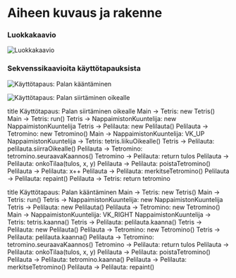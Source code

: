 # Aiheen kuvaus ja rakenne

### Luokkakaavio

![Luokkakaavio](https://yuml.me/bf80dc51)


### Sekvenssikaavioita käyttötapauksista

![Käyttötapaus: Palan kääntäminen](https://www.websequencediagrams.com/cgi-bin/cdraw?lz=dGl0bGUgS8OkeXR0w7Z0YXBhdXM6IFBhbGFuIGvDpMOkbnTDpG1pbmVuCk1haW4gLT4gVGV0cmlzOiBuZXcABQcoKQAMEXJ1bigpCgAlBiAtPiBOYXBwYWltaXN0b25LdXVudGVsaWphAD8GAAYWADILUGVsaWxhdXQAKQcABgkoKQoAEgkAgRIIb21pbm8AgRMKAAoFAIEVCwBwGFZLX1JJR0hUCgCBExYAgWwMdACBewUua2Fhbm5hAIFYDQCBHQtwAIErCAAeCgCBExh0AIEuCC5zZXVyYWF2YUthYW5ub3MAgjoHAIFNBQCBeA9yZXR1cm4gdHVsb3MAgXYOAIIhC29ua29UaWxhYSgAIwUsIHgsIHkAgiQPAIEnDG9pc3RhAIIpDABBGACBKAoAgUcWAIMlC21lcmtpdHNlADMkcmVwYWludCgp&s=napkin)

![Käyttötapaus: Palan siirtäminen oikealle](https://www.websequencediagrams.com/cgi-bin/cdraw?lz=dGl0bGUgS8OkeXR0w7Z0YXBhdXM6IFBhbGFuIHNpaXJ0w6RtaW5lbiBvaWtlYWxsZQpNYWluIC0-IFRldHJpczogbmV3AAUHKCkADBFydW4oKQoAJQYgLT4gTmFwcGFpbWlzdG9uS3V1bnRlbGlqYQA_BgAGFgAyC1BlbGlsYXV0ACkHAAYJKCkKABIJAIESCG9taW5vAIETCgAKBQCBFQsAcBhWS19VUAoAgRAWAIFpDHQAgXgFLmxpaWt1TwCCEwcAgVwNAIEhC3AAgS8ILnNpaXJyYQAlCwCBHxh0AIE6CC5zZXVyYWF2YUthYW5ub3MAgkYHAIFZBQCCBA9yZXR1cm4gdHVsb3MAggIOAIItC29ua29UaWxhYSgAIwUsIHgsIHkAgjAPAIEvDG9pc3RhAII1DABBGHgrKwBcGW1lcmtpdHNlACQkcmVwYWludACDPxQAhEsFAIFeBwCDWgg&s=napkin)

title Käyttötapaus: Palan siirtäminen oikealle
Main -> Tetris: new Tetris()
Main -> Tetris: run()
Tetris -> NappaimistonKuuntelija: new NappaimistonKuuntelija
Tetris -> Pelilauta: new Pelilauta()
Pelilauta -> Tetromino: new Tetromino()
Main -> NappaimistonKuuntelija: VK_UP
NappaimistonKuuntelija -> Tetris: tetris.liikuOikealle()
Tetris -> Pelilauta: pelilauta.siirraOikealle()
Pelilauta -> Tetromino: tetromino.seuraavaKaannos()
Tetromino -> Pelilauta: return tulos
Pelilauta -> Pelilauta: onkoTilaa(tulos, x, y)
Pelilauta -> Pelilauta: poistaTetromino()
Pelilauta -> Pelilauta: x++
Pelilauta -> Pelilauta: merkitseTetromino()
Pelilauta -> Pelilauta: repaint()
Pelilauta -> Tetris: return tetromino

title Käyttötapaus: Palan kääntäminen
Main -> Tetris: new Tetris()
Main -> Tetris: run()
Tetris -> NappaimistonKuuntelija: new NappaimistonKuuntelija
Tetris -> Pelilauta: new Pelilauta()
Pelilauta -> Tetromino: new Tetromino()
Main -> NappaimistonKuuntelija: VK_RIGHT
NappaimistonKuuntelija -> Tetris: tetris.kaanna()
Tetris -> Pelilauta: pelilauta.kaanna()
Tetris -> Pelilauta: new Pelilauta()
Pelilauta -> Tetromino: new Tetromino()
Tetris -> Pelilauta: pelilauta.kaanna()
Pelilauta -> Tetromino: tetromino.seuraavaKaannos()
Tetromino -> Pelilauta: return tulos
Pelilauta -> Pelilauta: onkoTilaa(tulos, x, y)
Pelilauta -> Pelilauta: poistaTetromino()
Pelilauta -> Pelilauta: tetromino.kaanna()
Pelilauta -> Pelilauta: merkitseTetromino()
Pelilauta -> Pelilauta: repaint()
